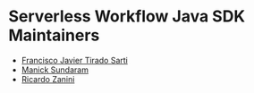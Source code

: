 # Serverless Workflow Java SDK Maintainers

* [Francisco Javier Tirado Sarti](https://github.com/fjtirado)
* [Manick Sundaram](https://github.com/manick02)
* [Ricardo Zanini](https://github.com/ricardozanini)
